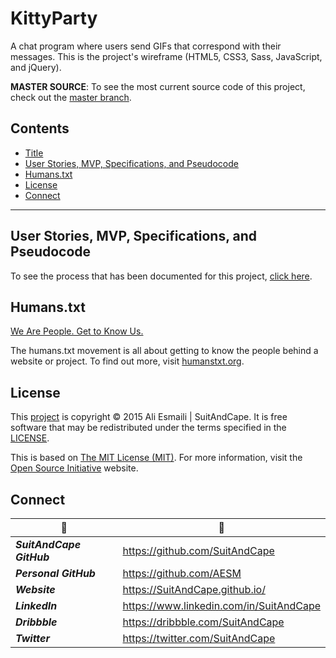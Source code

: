 <!-- README.md -->

KittyParty
==========================================================================

A chat program where users send GIFs that correspond with their messages.  This is the project's wireframe (HTML5, CSS3, Sass, JavaScript, and jQuery).

**MASTER SOURCE**: To see the most current source code of this project, check out the [master branch](https://github.com/AESM/KittyParty/tree/master).

## Contents

- [Title](#kittyparty)
- [User Stories, MVP, Specifications, and Pseudocode](#user-stories-mvp-specifications-and-pseudocode)
- [Humans.txt](#humanstxt)
- [License](#license)
- [Connect](#connect)

--------------------------------------------------------------------------

## User Stories, MVP, Specifications, and Pseudocode

To see the process that has been documented for this project, [click here](https://github.com/AESM/KittyParty/blob/master/SMSP.md).

## Humans.txt

[We Are People.  Get to Know Us.](https://github.com/AESM/KittyParty/blob/master/humans.txt)

The humans.txt movement is all about getting to know the people behind a website or project.  To find out more, visit [humanstxt.org](http://humanstxt.org/).

## License

This [project](#kittyparty) is copyright © 2015 Ali Esmaili | SuitAndCape.  It is free software that may be redistributed under the terms specified in the [LICENSE](https://github.com/AESM/KittyParty/blob/master/LICENSE).

This is based on [The MIT License (MIT)](http://opensource.org/licenses/MIT).  For more information, visit the [Open Source Initiative](http://opensource.org/) website.

## Connect

|              :tophat:             |              :rocket:             |
| --------------------------------- | --------------------------------- |
**_SuitAndCape GitHub_** | https://github.com/SuitAndCape
**_Personal GitHub_**    | https://github.com/AESM
**_Website_**            | https://SuitAndCape.github.io/
**_LinkedIn_**           | https://www.linkedin.com/in/SuitAndCape
**_Dribbble_**           | https://dribbble.com/SuitAndCape
**_Twitter_**            | https://twitter.com/SuitAndCape
